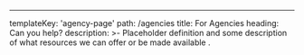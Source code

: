 ---
templateKey: 'agency-page'
path: /agencies
title: For Agencies
heading: Can you help?
description: >-
  Placeholder definition and some description of what resources we can offer or be made available .

